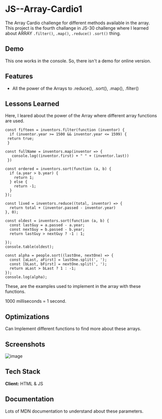 # JS--Array-Cardio1
The Array Cardio challenge for different methods available in the array.<br>
This project is the fourth challange in JS-30 challenge where I learned about ARRAY ```.filter()```, ```.map()```, ```.reduce()```  ```.sort()``` thing.


## Demo

This one works in the console. So, there isn't a demo for online version.

## Features

- All the power of the Arrays to .reduce(), .sort(), .map(), .filter()

## Lessons Learned

Here, I leared about the power of the Array where different array functions are used.


```
const fifteen = inventors.filter(function (inventor) {
  if (inventor.year >= 1500 && inventor.year <= 1599) {
 return true;
 }

const fullName = inventors.map(inventor => {
   console.log((inventor.first) + " " + (inventor.last))
 })

const ordered = inventors.sort(function (a, b) {
  if (a.year > b.year) {
    return 1;
  } else {
    return -1;
  }
});

const lived = inventors.reduce((total, inventor) => {
  return total + (inventor.passed - inventor.year)
}, 0);

const oldest = inventors.sort(function (a, b) {
  const lastGuy = a.passed - a.year;
  const nextGuy = b.passed - b.year;
  return lastGuy > nextGuy ? -1 : 1;

});
console.table(oldest);

const alpha = people.sort((lastOne, nextOne) => {
  const [aLast, aFirst] = lastOne.split(', ');
  const [bLast, bFirst] = nextOne.split(', ');
  return aLast > bLast ? 1 : -1;
});
console.log(alpha);

```

These, are the examples used to implement in the array with these functions.

1000 milliseconds = 1 second.

## Optimizations

Can Implement different functions to find more about these arrays. 

## Screenshots

![image](https://user-images.githubusercontent.com/42742924/152195724-a2eb91f1-a028-4f88-b0c0-f98e39029ad6.png)

## Tech Stack

**Client:** HTML & JS

## Documentation

Lots of MDN documentation to understand about these parameters.
